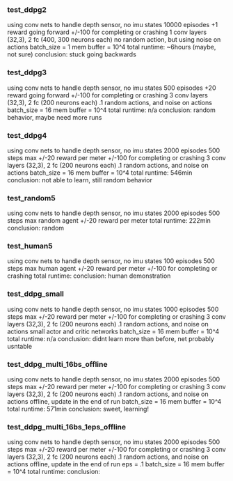 ### test_ddpg2
using conv nets to handle depth sensor, no imu states
10000 episodes
+1 reward going forward
+/-100 for completing or crashing
1 conv layers (32,3), 2 fc (400, 300 neurons each)
no random action, but using noise on actions
batch_size = 1
mem buffer = 10^4
total runtime: ~6hours (maybe, not sure)
conclusion: stuck going backwards

### test_ddpg3
using conv nets to handle depth sensor, no imu states
500 episodes
+20 reward going forward
+/-100 for completing or crashing
3 conv layers (32,3), 2 fc (200 neurons each)
.1 random actions, and noise on actions
batch_size = 16
mem buffer = 10^4
total runtime: n/a
conclusion: random behavior, maybe need more runs

### test_ddpg4
using conv nets to handle depth sensor, no imu states
2000 episodes
500 steps max
+/-20 reward per meter
+/-100 for completing or crashing
3 conv layers (32,3), 2 fc (200 neurons each)
.1 random actions, and noise on actions
batch_size = 16
mem buffer = 10^4
total runtime: 546min
conclusion: not able to learn, still random behavior

### test_random5
using conv nets to handle depth sensor, no imu states
2000 episodes
500 steps max
random agent
+/-20 reward per meter
total runtime: 222min
conclusion: random

### test_human5
using conv nets to handle depth sensor, no imu states
100 episodes
500 steps max
human agent
+/-20 reward per meter
+/-100 for completing or crashing
total runtime:
conclusion: human demonstration

### test_ddpg_small
using conv nets to handle depth sensor, no imu states
1000 episodes
500 steps max
+/-20 reward per meter
+/-100 for completing or crashing
3 conv layers (32,3), 2 fc (200 neurons each)
.1 random actions, and noise on actions
small actor and critic networks
batch_size = 16
mem buffer = 10^4
total runtime: n/a
conclusion: didnt learn more than before, net probably usntable

### test_ddpg_multi_16bs_offline
using conv nets to handle depth sensor, no imu states
2000 episodes
500 steps max
+/-20 reward per meter
+/-100 for completing or crashing
3 conv layers (32,3), 2 fc (200 neurons each)
.1 random actions, and noise on actions
offline, update in the end of run
batch_size = 16
mem buffer = 10^4
total runtime: 571min
conclusion: sweet, learning!

### test_ddpg_multi_16bs_1eps_offline
using conv nets to handle depth sensor, no imu states
2000 episodes
500 steps max
+/-20 reward per meter
+/-100 for completing or crashing
3 conv layers (32,3), 2 fc (200 neurons each)
.1 random actions, and noise on actions
offline, update in the end of run
eps = .1
batch_size = 16
mem buffer = 10^4
total runtime:
conclusion:
